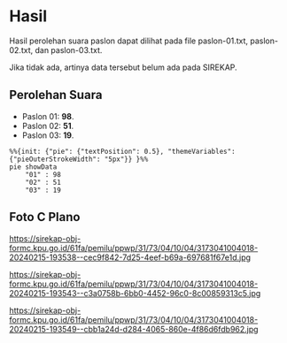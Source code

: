 # Hasil

Hasil perolehan suara paslon dapat dilihat pada file paslon-01.txt, paslon-02.txt, dan paslon-03.txt.

Jika tidak ada, artinya data tersebut belum ada pada SIREKAP.

## Perolehan Suara

 * Paslon 01: **98**.
 * Paslon 02: **51**.
 * Paslon 03: **19**.

```mermaid
%%{init: {"pie": {"textPosition": 0.5}, "themeVariables": {"pieOuterStrokeWidth": "5px"}} }%%
pie showData
    "01" : 98
    "02" : 51
    "03" : 19
```
## Foto C Plano

https://sirekap-obj-formc.kpu.go.id/61fa/pemilu/ppwp/31/73/04/10/04/3173041004018-20240215-193538--cec9f842-7d25-4eef-b69a-697681f67e1d.jpg

https://sirekap-obj-formc.kpu.go.id/61fa/pemilu/ppwp/31/73/04/10/04/3173041004018-20240215-193543--c3a0758b-6bb0-4452-96c0-8c00859313c5.jpg

https://sirekap-obj-formc.kpu.go.id/61fa/pemilu/ppwp/31/73/04/10/04/3173041004018-20240215-193549--cbb1a24d-d284-4065-860e-4f86d6fdb962.jpg
